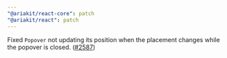 ```yaml
---
"@ariakit/react-core": patch
"@ariakit/react": patch
---
```


Fixed `Popover` not updating its position when the placement changes while the popover is closed. ([#2587](https://github.com/ariakit/ariakit/pull/2587))
